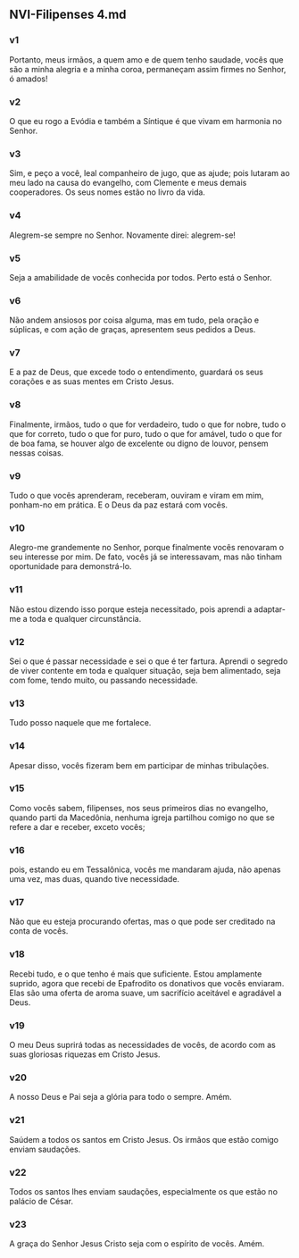 ## NVI-Filipenses 4.md
### v1
 Portanto, meus irmãos, a quem amo e de quem tenho saudade, vocês que são a minha alegria e a minha coroa, permaneçam assim firmes no Senhor, ó amados!
### v2
 O que eu rogo a Evódia e também a Síntique é que vivam em harmonia no Senhor.
### v3
 Sim, e peço a você, leal companheiro de jugo, que as ajude; pois lutaram ao meu lado na causa do evangelho, com Clemente e meus demais cooperadores. Os seus nomes estão no livro da vida.
### v4
 Alegrem-se sempre no Senhor. Novamente direi: alegrem-se!
### v5
 Seja a amabilidade de vocês conhecida por todos. Perto está o Senhor.
### v6
 Não andem ansiosos por coisa alguma, mas em tudo, pela oração e súplicas, e com ação de graças, apresentem seus pedidos a Deus.
### v7
 E a paz de Deus, que excede todo o entendimento, guardará os seus corações e as suas mentes em Cristo Jesus.
### v8
 Finalmente, irmãos, tudo o que for verdadeiro, tudo o que for nobre, tudo o que for correto, tudo o que for puro, tudo o que for amável, tudo o que for de boa fama, se houver algo de excelente ou digno de louvor, pensem nessas coisas.
### v9
 Tudo o que vocês aprenderam, receberam, ouviram e viram em mim, ponham-no em prática. E o Deus da paz estará com vocês.
### v10
 Alegro-me grandemente no Senhor, porque finalmente vocês renovaram o seu interesse por mim. De fato, vocês já se interessavam, mas não tinham oportunidade para demonstrá-lo.
### v11
 Não estou dizendo isso porque esteja necessitado, pois aprendi a adaptar-me a toda e qualquer circunstância.
### v12
 Sei o que é passar necessidade e sei o que é ter fartura. Aprendi o segredo de viver contente em toda e qualquer situação, seja bem alimentado, seja com fome, tendo muito, ou passando necessidade.
### v13
 Tudo posso naquele que me fortalece.
### v14
 Apesar disso, vocês fizeram bem em participar de minhas tribulações.
### v15
 Como vocês sabem, filipenses, nos seus primeiros dias no evangelho, quando parti da Macedônia, nenhuma igreja partilhou comigo no que se refere a dar e receber, exceto vocês;
### v16
 pois, estando eu em Tessalônica, vocês me mandaram ajuda, não apenas uma vez, mas duas, quando tive necessidade.
### v17
 Não que eu esteja procurando ofertas, mas o que pode ser creditado na conta de vocês.
### v18
 Recebi tudo, e o que tenho é mais que suficiente. Estou amplamente suprido, agora que recebi de Epafrodito os donativos que vocês enviaram. Elas são uma oferta de aroma suave, um sacrifício aceitável e agradável a Deus.
### v19
 O meu Deus suprirá todas as necessidades de vocês, de acordo com as suas gloriosas riquezas em Cristo Jesus.
### v20
 A nosso Deus e Pai seja a glória para todo o sempre. Amém.
### v21
 Saúdem a todos os santos em Cristo Jesus. Os irmãos que estão comigo enviam saudações.
### v22
 Todos os santos lhes enviam saudações, especialmente os que estão no palácio de César.
### v23
 A graça do Senhor Jesus Cristo seja com o espírito de vocês. Amém.
